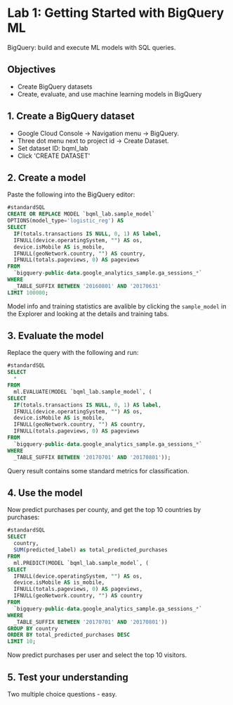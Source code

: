 # Lab 1: Getting Started with BigQuery ML

BigQuery: build and execute ML models with SQL queries.

## Objectives

- Create BigQuery datasets
- Create, evaluate, and use machine learning models in BigQuery

## 1. Create a BigQuery dataset

- Google Cloud Console -> Navigation menu -> BigQuery.
- Three dot menu next to project id -> Create Dataset.
- Set dataset ID: bqml_lab
- Click 'CREATE DATASET'

## 2. Create a model

Paste the following into the BigQuery editor:

```SQL
#standardSQL
CREATE OR REPLACE MODEL `bqml_lab.sample_model`
OPTIONS(model_type='logistic_reg') AS
SELECT
  IF(totals.transactions IS NULL, 0, 1) AS label,
  IFNULL(device.operatingSystem, "") AS os,
  device.isMobile AS is_mobile,
  IFNULL(geoNetwork.country, "") AS country,
  IFNULL(totals.pageviews, 0) AS pageviews
FROM
  `bigquery-public-data.google_analytics_sample.ga_sessions_*`
WHERE
  _TABLE_SUFFIX BETWEEN '20160801' AND '20170631'
LIMIT 100000;
```

Model info and training statistics are avalible by clicking the `sample_model` in the Explorer and looking at the details and training tabs.

## 3. Evaluate the model

Replace the query with the following and run:

```SQL
#standardSQL
SELECT
  *
FROM
  ml.EVALUATE(MODEL `bqml_lab.sample_model`, (
SELECT
  IF(totals.transactions IS NULL, 0, 1) AS label,
  IFNULL(device.operatingSystem, "") AS os,
  device.isMobile AS is_mobile,
  IFNULL(geoNetwork.country, "") AS country,
  IFNULL(totals.pageviews, 0) AS pageviews
FROM
  `bigquery-public-data.google_analytics_sample.ga_sessions_*`
WHERE
  _TABLE_SUFFIX BETWEEN '20170701' AND '20170801'));
```

Query result contains some standard metrics for classification.

## 4. Use the model

Now predict purchases per county, and get the top 10 countries by purchases:

```SQL
#standardSQL
SELECT
  country,
  SUM(predicted_label) as total_predicted_purchases
FROM
  ml.PREDICT(MODEL `bqml_lab.sample_model`, (
SELECT
  IFNULL(device.operatingSystem, "") AS os,
  device.isMobile AS is_mobile,
  IFNULL(totals.pageviews, 0) AS pageviews,
  IFNULL(geoNetwork.country, "") AS country
FROM
  `bigquery-public-data.google_analytics_sample.ga_sessions_*`
WHERE
  _TABLE_SUFFIX BETWEEN '20170701' AND '20170801'))
GROUP BY country
ORDER BY total_predicted_purchases DESC
LIMIT 10;
```

Now predict purchases per user and select the top 10 visitors.

## 5. Test your understanding

Two multiple choice questions - easy.
